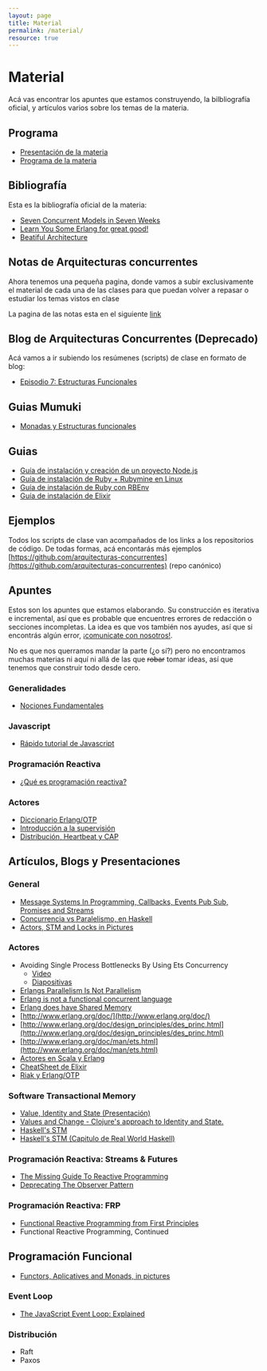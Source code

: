 ```yaml
---
layout: page
title: Material
permalink: /material/
resource: true
---
```


# Material

Acá vas encontrar los apuntes que estamos construyendo, la bilbliografía oficial, y artículos varios sobre los temas de la materia. 

## Programa

- [Presentación de la materia](https://docs.google.com/presentation/d/1XwWPNhZJwLWWFcU2vh3i6XbYIkhZvBiLS-zszmBQIkY)
- [Programa de la materia](https://drive.google.com/file/d/0B5xDW-XvRuFubXQydUF5LXdhdnc/view?usp=sharing)


## Bibliografía

Esta es la bibliografía oficial de la materia: 

- [Seven Concurrent Models in Seven Weeks](https://pragprog.com/book/pb7con/seven-concurrency-models-in-seven-weeks)
- [Learn You Some Erlang for great good!](http://learnyousomeerlang.com/)
- [Beatiful Architecture](https://www.oreilly.com/library/view/beautiful-architecture/9780596155780/)

## Notas de Arquitecturas concurrentes 

Ahora tenemos una pequeña pagina, donde vamos a subir exclusivamente el material de cada una de las clases para que puedan volver a repasar o estudiar los temas vistos en clase

La pagina de las notas esta en el siguiente [link](https://arquitecturas-concurrentes.github.io/iasc-book/)

## Blog de Arquitecturas Concurrentes (Deprecado)

Acá vamos a ir subiendo los resúmenes (scripts) de clase en formato de blog:

* [Episodio 7: Estructuras Funcionales](https://goo.gl/SQGNi5)

## Guias Mumuki

- [Monadas y Estructuras funcionales](https://mumuki.io/iasc/chapters/12-hilos-monadas-y-memoria-transaccional)

## Guias

- [Guía de instalación y creación de un proyecto Node.js](/guias/node)
- [Guía de instalación de Ruby + Rubymine en Linux](https://youtu.be/OyLoonEjfDY)
- [Guía de instalación de Ruby con RBEnv](http://wiki.uqbar.org/wiki/articles/guia-de-instalacion-de-ruby.html)
- [Guía de instalación de Elixir](/guias/elixir)

## Ejemplos

Todos los scripts de clase van acompañados de los links a los repositorios de código. De todas formas, acá encontarás más ejemplos  [https://github.com/arquitecturas-concurrentes](https://github.com/arquitecturas-concurrentes) (repo canónico)


## Apuntes 

Estos son los apuntes que estamos elaborando. Su construcción es iterativa e incremental, así que es probable que encuentres errores de redacción o secciones incompletas. La idea es que vos también nos ayudes, así que si encontrás algún error, [¡comunicate con nosotros!](/about).

No es que nos querramos mandar la parte (¿o sí?) pero no encontramos muchas materias ni aquí ni allá de las que <del>robar</del> tomar ideas, así que tenemos que construir todo desde cero.

### Generalidades

- [Nociones Fundamentales](https://docs.google.com/document/d/1F8zdJpJlNJHBVq9PEoqAT_CFnTB6blXYhNkXpS0GXiE)

### Javascript

- [Rápido tutorial de Javascript](https://medium.com/@flbulgarelli/javascript-al-grano-4415991a8271)

### Programación Reactiva

- [¿Qué es programación reactiva?](https://docs.google.com/document/d/1hD3jVG211KiKaM-fBlzRov3naGwf12oSjR2dg8JM51w)

### Actores

- [Diccionario Erlang/OTP](https://docs.google.com/document/d/1QG6Aq9AnSuHH5L3r0F063LgYAAP8ts5wSTEmXd8d3r0)
- [Introducción a la supervisión](https://docs.google.com/document/d/1r_E6Hj4F-38dy5tDbxfTBW2XaU8sSRaf9qtC-VuLDIw)
- [Distribución, Heartbeat y CAP](https://docs.google.com/document/d/18qfopeJ2iWWi93H_Oi4wRUFAVwSrTt1PSkKuLOkb49Q/pub)

## Artículos, Blogs y Presentaciones

### General

- [Message Systems In Programming, Callbacks, Events Pub Sub, Promises and Streams](http://jessewarden.com/2014/10/message-systems-in-programming-callbacks-events-pub-sub-promises-and-streams.html)
- [Concurrencia vs Paralelismo, en Haskell](https://wiki.haskell.org/Parallelism)
- [Actors, STM and Locks in Pictures](http://adit.io/posts/2013-05-15-Locks,-Actors,-And-STM-In-Pictures.html)


### Actores

- Avoiding Single Process Bottlenecks By Using Ets Concurrency
  * [Video](http://vimeo.com/90733229)
  * [Diapositivas](http://www.erlang-factory.com/static/upload/media/1394716488140115jaynelson.pdf)
- [Erlangs Parallelism Is Not Parallelism](http://jlouisramblings.blogspot.com.ar/2011/07/erlangs-parallelism-is-not-parallelism.html)
- [Erlang is not a functional concurrent language](http://www.javalimit.com/2011/05/erlang-is-not-a-concurrent-functional-programming-language.htm)
- [Erlang does have Shared Memory](http://yarivsblog.blogspot.com.ar/2008/05/erlang-does-have-shared-memory.html)
- [http://www.erlang.org/doc/](http://www.erlang.org/doc/)
- [http://www.erlang.org/doc/design_principles/des_princ.html](http://www.erlang.org/doc/design_principles/des_princ.html)
- [http://www.erlang.org/doc/man/ets.html](http://www.erlang.org/doc/man/ets.html)
- [Actores en Scala y Erlang](https://savanne.be/articles/concurrency-in-erlang-scala/)
- [CheatSheet de Elixir](https://media.pragprog.com/titles/elixir/ElixirCheat.pdf)
- [Riak y Erlang/OTP](http://aosabook.org/en/riak.html)

### Software Transactional Memory

- [Value, Identity and State (Presentación)](http://www.infoq.com/presentations/Value-Identity-State-Rich-Hickey#anch48593)
- [Values and Change - Clojure's approach to Identity and State.](http://clojure.org/state)
- [Haskell's STM](http://research.microsoft.com/en-us/um/people/simonpj/papers/stm/beautiful.pdf)
- [Haskell's STM (Capitulo de Real World Haskell)](http://book.realworldhaskell.org/read/software-transactional-memory.html)

### Programación Reactiva: Streams & Futures


- [The Missing Guide To Reactive Programming](https://gist.github.com/staltz/868e7e9bc2a7b8c1f754)
- [Deprecating The Observer Pattern](http://infoscience.epfl.ch/record/176887/files/DeprecatingObservers2012.pdf)

### Programación Reactiva: FRP

- [Functional Reactive Programming from First Principles](http://haskell.cs.yale.edu/wp-content/uploads/2011/02/frp-1st.pdf)
- Functional Reactive Programming, Continued


## Programación Funcional

* [Functors, Aplicatives and Monads, in pictures](http://adit.io/posts/2013-04-17-functors,_applicatives,_and_monads_in_pictures.html)


### Event Loop

- [The JavaScript Event Loop: Explained](http://blog.carbonfive.com/2013/10/27/the-javascript-event-loop-explained)

### Distribución

- Raft
- Paxos

